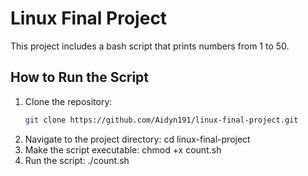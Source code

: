 # Linux Final Project

This project includes a bash script that prints numbers from 1 to 50.

## How to Run the Script
1. Clone the repository:
   ```bash
   git clone https://github.com/Aidyn191/linux-final-project.git
2. Navigate to the project directory:
   cd linux-final-project
3. Make the script executable:
   chmod +x count.sh
4. Run the script:
   ./count.sh
